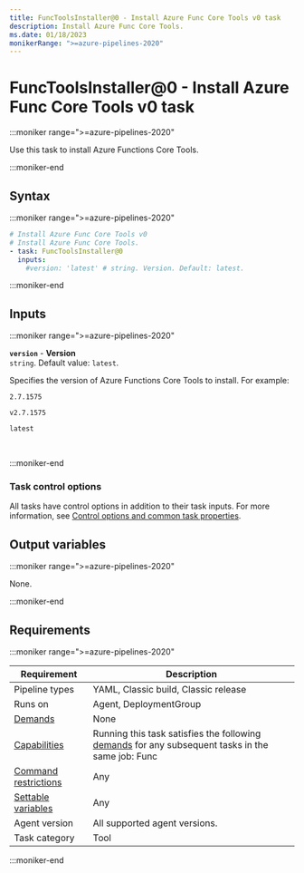 ```yaml
---
title: FuncToolsInstaller@0 - Install Azure Func Core Tools v0 task
description: Install Azure Func Core Tools.
ms.date: 01/18/2023
monikerRange: ">=azure-pipelines-2020"
---
```


# FuncToolsInstaller@0 - Install Azure Func Core Tools v0 task

<!-- :::description::: -->
:::moniker range=">=azure-pipelines-2020"

<!-- :::editable-content name="description"::: -->
Use this task to install Azure Functions Core Tools.
<!-- :::editable-content-end::: -->

:::moniker-end
<!-- :::description-end::: -->

<!-- :::syntax::: -->
## Syntax

:::moniker range=">=azure-pipelines-2020"

```yaml
# Install Azure Func Core Tools v0
# Install Azure Func Core Tools.
- task: FuncToolsInstaller@0
  inputs:
    #version: 'latest' # string. Version. Default: latest.
```

:::moniker-end
<!-- :::syntax-end::: -->

<!-- :::inputs::: -->
## Inputs

<!-- :::item name="version"::: -->
:::moniker range=">=azure-pipelines-2020"

**`version`** - **Version**<br>
`string`. Default value: `latest`.<br>
<!-- :::editable-content name="helpMarkDown"::: -->
Specifies the version of Azure Functions Core Tools to install. For example:

`2.7.1575`

`v2.7.1575`

`latest`
<!-- :::editable-content-end::: -->
<br>

:::moniker-end
<!-- :::item-end::: -->

### Task control options

All tasks have control options in addition to their task inputs. For more information, see [Control options and common task properties](/azure/devops/pipelines/yaml-schema/steps-task#common-task-properties).
<!-- :::inputs-end::: -->

<!-- :::outputVariables::: -->
## Output variables

:::moniker range=">=azure-pipelines-2020"

None.

:::moniker-end
<!-- :::outputVariables-end::: -->

<!-- :::remarks::: -->
<!-- :::editable-content name="remarks"::: -->
<!-- :::editable-content-end::: -->
<!-- :::remarks-end::: -->

<!-- :::examples::: -->
<!-- :::editable-content name="examples"::: -->
<!-- :::editable-content-end::: -->
<!-- :::examples-end::: -->

<!-- :::properties::: -->
## Requirements

:::moniker range=">=azure-pipelines-2020"

| Requirement | Description |
|-------------|-------------|
| Pipeline types | YAML, Classic build, Classic release |
| Runs on | Agent, DeploymentGroup |
| [Demands](/azure/devops/pipelines/process/demands) | None |
| [Capabilities](/azure/devops/pipelines/agents/agents#capabilities) | Running this task satisfies the following [demands](/azure/devops/pipelines/process/demands) for any subsequent tasks in the same job: Func |
| [Command restrictions](/azure/devops/pipelines/security/templates#agent-logging-command-restrictions) | Any |
| [Settable variables](/azure/devops/pipelines/security/templates#agent-logging-command-restrictions) | Any |
| Agent version | All supported agent versions. |
| Task category | Tool |

:::moniker-end
<!-- :::properties-end::: -->

<!-- :::see-also::: -->
<!-- :::editable-content name="seeAlso"::: -->
<!-- :::editable-content-end::: -->
<!-- :::see-also-end::: -->